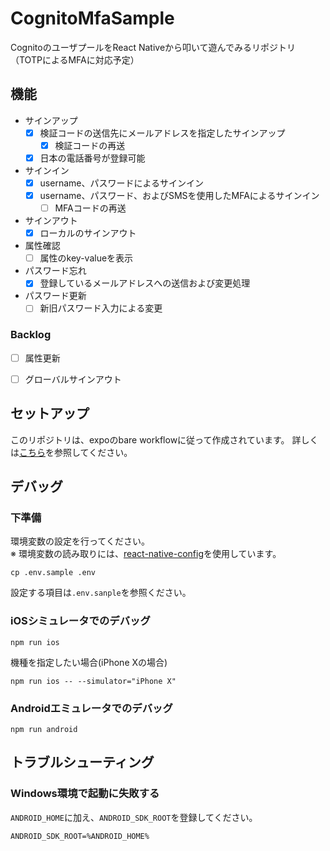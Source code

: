 # CognitoMfaSample
CognitoのユーザプールをReact Nativeから叩いて遊んでみるリポジトリ（TOTPによるMFAに対応予定）

## 機能
- サインアップ
  - [x] 検証コードの送信先にメールアドレスを指定したサインアップ
    - [x] 検証コードの再送
  - [x] 日本の電話番号が登録可能
- サインイン
  - [x] username、パスワードによるサインイン
  - [x] username、パスワード、およびSMSを使用したMFAによるサインイン
    - [ ] MFAコードの再送
- サインアウト
  - [x] ローカルのサインアウト
- 属性確認
  - [ ] 属性のkey-valueを表示
- パスワード忘れ
  - [x] 登録しているメールアドレスへの送信および変更処理
- パスワード更新
  - [ ] 新旧パスワード入力による変更

### Backlog
- [ ] 属性更新
- [ ] グローバルサインアウト


## セットアップ
このリポジトリは、expoのbare workflowに従って作成されています。
詳しくは[こちら](https://reactnative.dev/docs/environment-setup)を参照してください。

## デバッグ
### 下準備
環境変数の設定を行ってください。  
※ 環境変数の読み取りには、[react-native-config](https://www.npmjs.com/package/react-native-config)を使用しています。
```
cp .env.sample .env
```

設定する項目は`.env.sanple`を参照ください。

### iOSシミュレータでのデバッグ
```
npm run ios
```

機種を指定したい場合(iPhone Xの場合)
```
npm run ios -- --simulator="iPhone X"
```

### Androidエミュレータでのデバッグ
```
npm run android
```

## トラブルシューティング
### Windows環境で起動に失敗する
`ANDROID_HOME`に加え、`ANDROID_SDK_ROOT`を登録してください。

```
ANDROID_SDK_ROOT=%ANDROID_HOME%
```